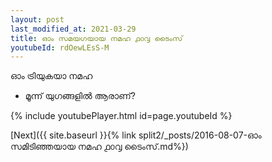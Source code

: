 ```yaml
---
layout: post
last_modified_at: 2021-03-29
title: ഓം സമയഗയായ നമഹ ൧൦൮ ടൈംസ്
youtubeId: rdOewLEsS-M
---
```

 
 
 ഓം ട്രിയുകയാ നമഹ 
 
 -  മൂന്ന് യുഗങ്ങളിൽ ആരാണ്? 
 
  
 
  
 
 
 
 
 
 


{% include youtubePlayer.html id=page.youtubeId %}
 
[Next]({{ site.baseurl }}{% link  split2/_posts/2016-08-07-ഓം സമിടിഞ്ഞയായ നമഹ ൧൦൮ ടൈംസ്.md%})
 
